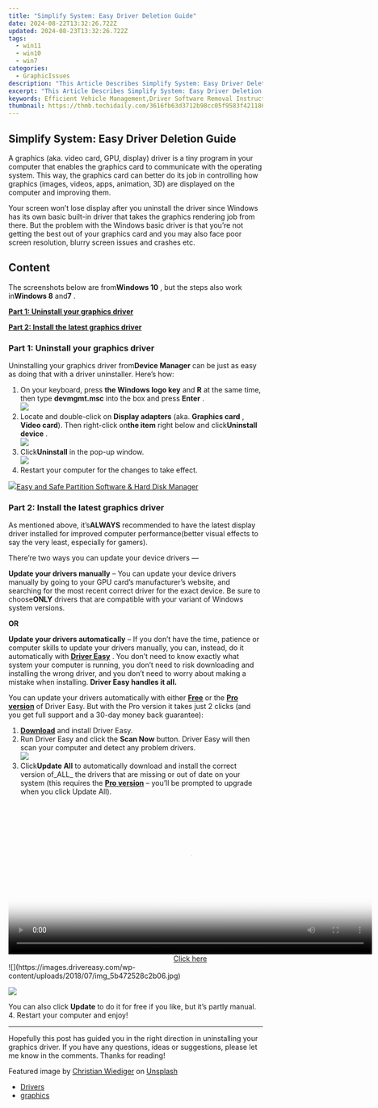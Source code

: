 ```yaml
---
title: "Simplify System: Easy Driver Deletion Guide"
date: 2024-08-22T13:32:26.722Z
updated: 2024-08-23T13:32:26.722Z
tags:
  - win11
  - win10
  - win7
categories:
  - GraphicIssues
description: "This Article Describes Simplify System: Easy Driver Deletion Guide"
excerpt: "This Article Describes Simplify System: Easy Driver Deletion Guide"
keywords: Efficient Vehicle Management,Driver Software Removal Instructions,Guide to Automobile System Simplification,How To Delete Computer Drivers Safely,System Streamlining for Car Computers,Driver Deletion Steps (Car Systems),Simplify Car System Management
thumbnail: https://thmb.techidaily.com/3616fb63d3712b98cc05f9583f4211869f6e4c453eb6e04c1cfde40ef70bbce3.jpg
---
```


## Simplify System: Easy Driver Deletion Guide

 A graphics (aka. video card, GPU, display) driver is a tiny program in your computer that enables the graphics card to communicate with the operating system. This way, the graphics card can better do its job in controlling how graphics (images, videos, apps, animation, 3D)  are displayed on the computer and improving them.

 Your screen won’t lose display after you uninstall the driver since Windows has its own basic built-in driver that takes the graphics rendering job from there. But the problem with the Windows basic driver is that you’re not getting the best out of your graphics card and you may also face poor screen resolution, blurry screen issues and crashes etc.

## Content

 The screenshots below are from**Windows 10** , but the steps also work in**Windows 8** and**7** .

[**Part 1: Uninstall your graphics driver**](#P1)

[**Part 2: Install the latest graphics driver**](#P2)

### Part 1: Uninstall your graphics driver

 Uninstalling your graphics driver from**Device Manager** can be just as easy as doing that with a driver uninstaller. Here’s how:

1. On your keyboard, press **the Windows logo key**  and **R**  at the same time, then type **devmgmt.msc** into the box and press **Enter** .  
![](https://images.drivereasy.com/wp-content/uploads/2018/09/img_5b91effe026eb.png)
2. Locate and double-click on **Display adapters**  (aka. **Graphics card** , **Video card**). Then right-click on**the item** right below and click**Uninstall device** .  
![](https://images.drivereasy.com/wp-content/uploads/2018/09/img_5b91f0b245dd2.jpg)
3. Click**Uninstall** in the pop-up window.  
![](https://images.drivereasy.com/wp-content/uploads/2018/09/img_5b91f147059a0.png)
4. Restart your computer for the changes to take effect.

<!-- affiliate ads begin -->
<a href="https://secure.2checkout.com/order/checkout.php?PRODS=22741618&QTY=1&AFFILIATE=108875&CART=1"><img src="https://www.diskpart.com/resource/images/index/dp-index-img-banner-people@2x.png" border="0">Easy and Safe Partition Software & Hard Disk Manager</a>
<!-- affiliate ads end -->
### Part 2: Install the latest graphics driver

 As mentioned above, it’s**ALWAYS** recommended to have the latest display driver installed for improved computer performance(better visual effects to say the very least, especially for gamers).

 There’re two ways you can update your device drivers —

**Update your drivers manually** – You can update your device drivers manually by going to your GPU card’s manufacturer’s website, and searching for the most recent correct driver for the exact device. Be sure to choose**ONLY** drivers that are compatible with your variant of Windows system versions.

**OR**

**Update your drivers automatically** – If you don’t have the time, patience or computer skills to update your drivers manually, you can, instead, do it automatically with **[Driver Easy](https://tools.techidaily.com/drivereasy/download/)**  . You don’t need to know exactly what system your computer is running, you don’t need to risk downloading and installing the wrong driver, and you don’t need to worry about making a mistake when installing. **Driver Easy handles it all.**

 You can update your drivers automatically with either [**Free**](https://tools.techidaily.com/drivereasy/download/) **[](https://tools.techidaily.com/drivereasy/download/)**  or the [**Pro version**](https://tools.techidaily.com/drivereasy/download/) of Driver Easy. But with the Pro version it takes just 2 clicks (and you get full support and a 30-day money back guarantee):

1. **[Download](https://tools.techidaily.com/drivereasy/download/)**  and install Driver Easy.
2. Run Driver Easy and click the **Scan Now** button. Driver Easy will then scan your computer and detect any problem drivers.  
![](https://images.drivereasy.com/wp-content/uploads/2018/07/img_5b46ffcde1143.jpg)
3. Click**Update All** to automatically download and install the correct version of_ALL_ the drivers that are missing or out of date on your system (this requires the [**Pro version**](https://tools.techidaily.com/drivereasy/download/) – you’ll be prompted to upgrade when you click Update All).  
<!-- affiliate ads begin -->
<span id="1993650">
					<video width="720" height="300" style="cursor:pointer"
           poster="//a.impactradius-go.com/display-clicktoplayimage/1993650.jpeg"
           onclick="if(!this.playClicked){this.play();this.setAttribute('controls',true);this.playClicked=true;}">
	   <source src="//a.impactradius-go.com/display-ad/22993-1993650">
	   <img src="//a.impactradius-go.com/display-clicktoplayimage/1993650.jpeg" style="border: none; height: 100%; width: 100%; object-fit: contain">
	</video>
	<div style="width:720px;text-align:center"><a href="javascript:window.open(decodeURIComponent('https%3A%2F%2Fhomestyler.sjv.io%2Fc%2F5597632%2F1993650%2F22993'), '_blank');void(0);">Click here</a></div>
</span>
<img height="0" width="0" src="https://imp.pxf.io/i/5597632/1993650/22993" style="position:absolute;visibility:hidden;" border="0" />
<!-- affiliate ads end -->
![](https://images.drivereasy.com/wp-content/uploads/2018/07/img_5b472528c2b06.jpg)  

<!-- affiliate ads begin -->
<a href="https://shop.systoolsgroup.com/affiliate.php?ACCOUNT=SYSTOOBY&AFFILIATE=108875&PATH=https%3A%2F%2Fwww.systoolsgroup.com%3FAFFILIATE%3D108875%26RESOURCE%3DSysTools%2BSQL%2BRecovery"><img src="https://www.systoolsgroup.com/box/sql-recovery.png" border="0"></a>
<!-- affiliate ads end -->
 You can also click **Update** to do it for free if you like, but it’s partly manual.
4. Restart your computer and enjoy!

---

 Hopefully this post has guided you in the right direction in uninstalling your graphics driver. If you have any questions, ideas or suggestions, please let me know in the comments. Thanks for reading!

 Featured image by [Christian Wiediger](https://unsplash.com/@christianw?utm%5Fsource=unsplash&utm%5Fmedium=referral&utm%5Fcontent=creditCopyText) on [Unsplash](https://unsplash.com/search/photos/graphics-card?utm%5Fsource=unsplash&utm%5Fmedium=referral&utm%5Fcontent=creditCopyText)

* [Drivers](https://tools.techidaily.com/drivereasy/download/)
* [graphics](https://tools.techidaily.com/drivereasy/download/)

<ins class="adsbygoogle"
     style="display:block"
     data-ad-format="autorelaxed"
     data-ad-client="ca-pub-7571918770474297"
     data-ad-slot="1223367746"></ins>



<ins class="adsbygoogle"
     style="display:block"
     data-ad-client="ca-pub-7571918770474297"
     data-ad-slot="8358498916"
     data-ad-format="auto"
     data-full-width-responsive="true"></ins>






